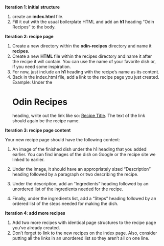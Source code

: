 **Iteration 1: initial structure**

1. create an **index.html** file.
2. Fill it out with the usual boilerplate HTML and add an **h1** heading “Odin Recipes” to the body.

**Iteration 2: recipe page**

1. Create a new directory within the **odin-recipes** directory and name it **recipes**.
2. Create a new **HTML** file within the recipes directory and name it after the recipe it will contain. You can use the name of your favorite dish or, if you need some inspiration.
3. For now, just include an **h1** heading with the recipe’s name as its content.
4. Back in the index.html file, add a link to the recipe page you just created. Example: Under the <h1>Odin Recipes</h1> heading, write out the link like so: <a href="recipes/recipename.html">Recipe Title</a>. The text of the link should again be the recipe name.

**Iteration 3: recipe page content**

Your new recipe page should have the following content:

1. An image of the finished dish under the h1 heading that you added earlier. You can find images of the dish on Google or the recipe site we linked to earlier.

2. Under the image, it should have an appropriately sized “Description” heading followed by a paragraph or two describing the recipe.

3. Under the description, add an “Ingredients” heading followed by an unordered list of the ingredients needed for the recipe.

4. Finally, under the ingredients list, add a “Steps” heading followed by an ordered list of the steps needed for making the dish.

**Iteration 4: add more recipes**

1. Add two more recipes with identical page structures to the recipe page you’ve already created.
2. Don’t forget to link to the new recipes on the index page. Also, consider putting all the links in an unordered list so they aren’t all on one line.
